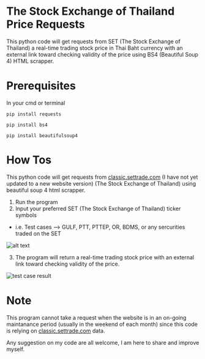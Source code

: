 # The Stock Exchange of Thailand Price Requests

This python code will get requests from SET (The Stock Exchange of Thailand) a real-time trading stock price in Thai Baht currency with an external link toward checking validity of the price using BS4 (Beautiful Soup 4) HTML scrapper.

# Prerequisites

In your cmd or terminal
```
pip install requests
```
```
pip install bs4
```
```
pip install beautifulsoup4
```

# How Tos

This python code will get requests from [classic.settrade.com](https://classic.settrade.com/settrade/home) (I have not yet updated to a new website version) (The Stock Exchange of Thailand)
using beautiful soup 4 html scrapper.

1. Run the program
2. Input your preferred SET (The Stock Exchange of Thailand) ticker symbols

- i.e. Test cases --> GULF, PTT, PTTEP, OR, BDMS, or any sercurities traded on the SET

![alt text](https://user-images.githubusercontent.com/67840136/197448575-a4d71da0-5cf4-4328-990a-af8c3d1e2721.PNG)

3. The program will return a real-time trading stock price with an external link toward checking validity of the price. 

![test case result](https://user-images.githubusercontent.com/67840136/197449638-824dc533-8bbf-4c86-9028-cbeb0d9e707a.PNG)

# Note
This program cannot take a request when the website is in an on-going maintanance period (usually in the weekend of each month) since this code is relying on [classic.settrade.com](https://classic.settrade.com/settrade/home) data.

Any suggestion on my code are all welcome, I am here to share and improve myself.
<!---
agassi000/agassi000 is a ✨ special ✨ repository because its `README.md` (this file) appears on your GitHub profile.
You can click the Preview link to take a look at your changes.
--->
